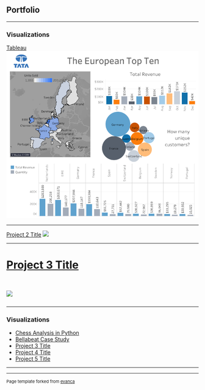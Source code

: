## Portfolio

---

### Visualizations 

[Tableau](/sample_page)
<img src="images/Tata Top Ten.png?raw=true"/>

---
[Project 2 Title](/pdf/sample_presentation.pdf)
<img src="images/dummy_thumbnail.jpg?raw=true"/>

---
# [Project 3 Title](http://example.com/)
# <img src="images/dummy_thumbnail.jpg?raw=true"/>

---

### Visualizations

- [Chess Analysis in Python]([https://www.kaggle.com/code/cherieweren/analysis-of-chess])
- [Bellabeat Case Study]([https://www.kaggle.com/code/cherieweren/bellabeat-in-r-google-data-analytic-capstone])
- [Project 3 Title](http://example.com/)
- [Project 4 Title](http://example.com/)
- [Project 5 Title](http://example.com/)

---




---
<p style="font-size:11px">Page template forked from <a href="https://github.com/evanca/quick-portfolio">evanca</a></p>
<!-- Remove above link if you don't want to attibute -->
